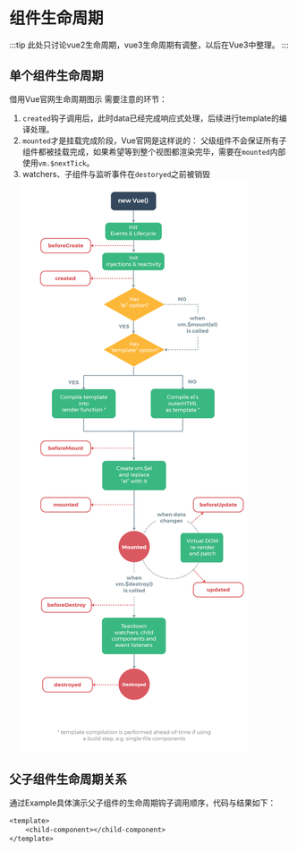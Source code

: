 # 组件生命周期
:::tip
此处只讨论vue2生命周期，vue3生命周期有调整，以后在Vue3中整理。
:::
## 单个组件生命周期
借用Vue官网生命周期图示
需要注意的环节：
1. `created`钩子调用后，此时data已经完成响应式处理，后续进行template的编译处理。
2. `mounted`才是挂载完成阶段，Vue官网是这样说的： 父级组件不会保证所有子组件都被挂载完成，如果希望等到整个视图都渲染完毕，需要在`mounted`内部使用`vm.$nextTick`。
3. watchers、子组件与监听事件在`destoryed`之前被销毁
![avatar](/images/lifecycle.png)

## 父子组件生命周期关系
通过Example具体演示父子组件的生命周期钩子调用顺序，代码与结果如下：
```vue
<template>
    <child-component></child-component>
</template>
```